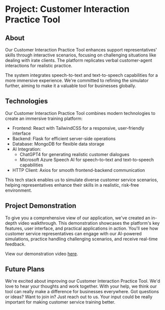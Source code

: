 # Project: Customer Interaction Practice Tool

## About

Our Customer Interaction Practice Tool enhances support representatives' skills through interactive scenarios, focusing on challenging situations like dealing with irate clients. The platform replicates verbal customer-agent interactions for realistic practice.

The system integrates speech-to-text and text-to-speech capabilities for a more immersive experience. We're committed to refining the simulator further, aiming to make it a valuable tool for businesses globally.

## Technologies

Our Customer Interaction Practice Tool combines modern technologies to create an immersive training platform:

* Frontend: React with TailwindCSS for a responsive, user-friendly interface
* Backend: Flask for efficient server-side operations
* Database: MongoDB for flexible data storage
* AI Integration:
  * ChatGPT4 for generating realistic customer dialogues
  * Microsoft Azure Speech AI for speech-to-text and text-to-speech capabilities
* HTTP Client: Axios for smooth frontend-backend communication

This tech stack enables us to simulate diverse customer service scenarios, helping representatives enhance their skills in a realistic, risk-free environment.

## Project Demonstration

To give you a comprehensive view of our application, we've created an in-depth video walkthrough. This demonstration showcases the platform's key features, user interface, and practical applications in action. You'll see how customer service representatives can engage with our AI-powered simulations, practice handling challenging scenarios, and receive real-time feedback.

View our demonstration video [here]().

## Future Plans

We're excited about improving our Customer Interaction Practice Tool. We'd love to hear your thoughts and work together. With your help, we think our tool can really make a difference for businesses everywhere. Got questions or ideas? Want to join in? Just reach out to us. Your input could be really important for making customer service training better.